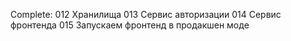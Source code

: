 Complete:
012 Хранилища
013 Сервис авторизации
014 Сервис фронтенда
015 Запускаем фронтенд в продакшен моде
